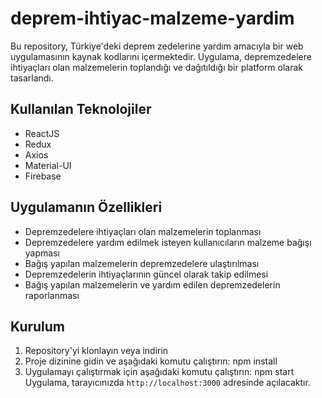 # deprem-ihtiyac-malzeme-yardim

Bu repository, Türkiye'deki deprem zedelerine yardım amacıyla bir web uygulamasının kaynak kodlarını içermektedir. Uygulama, depremzedelere ihtiyaçları olan malzemelerin toplandığı ve dağıtıldığı bir platform olarak tasarlandı.

## Kullanılan Teknolojiler
- ReactJS
- Redux
- Axios
- Material-UI
- Firebase

## Uygulamanın Özellikleri
- Depremzedelere ihtiyaçları olan malzemelerin toplanması
- Depremzedelere yardım edilmek isteyen kullanıcıların malzeme bağışı yapması
- Bağış yapılan malzemelerin depremzedelere ulaştırılması
- Depremzedelerin ihtiyaçlarının güncel olarak takip edilmesi
- Bağış yapılan malzemelerin ve yardım edilen depremzedelerin raporlanması

## Kurulum
1. Repository'yi klonlayın veya indirin
2. Proje dizinine gidin ve aşağıdaki komutu çalıştırın:
 npm install
3. Uygulamayı çalıştırmak için aşağıdaki komutu çalıştırın:
 npm start
Uygulama, tarayıcınızda `http://localhost:3000` adresinde açılacaktır.
